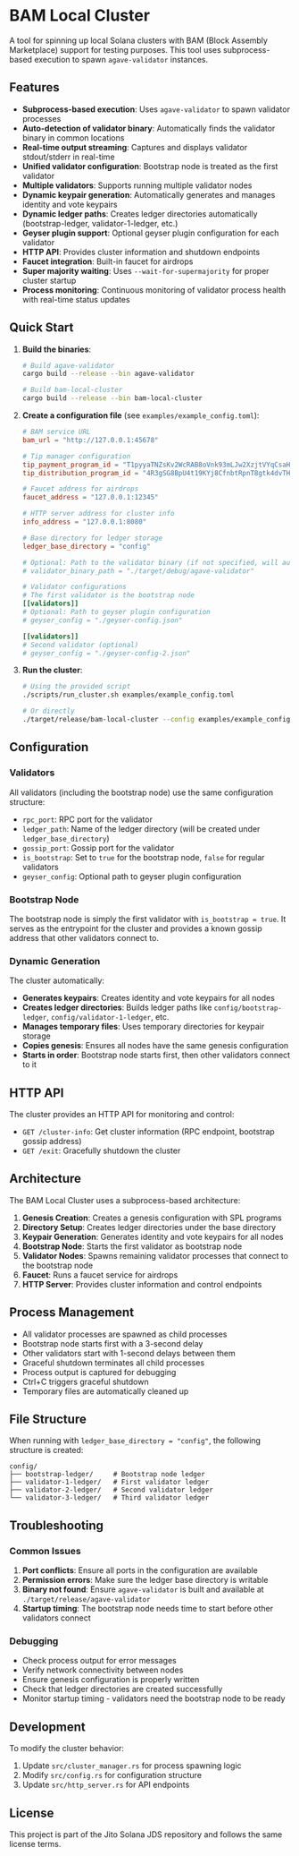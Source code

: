 # BAM Local Cluster

A tool for spinning up local Solana clusters with BAM (Block Assembly Marketplace) support for testing purposes. This tool uses subprocess-based execution to spawn `agave-validator` instances.

## Features

- **Subprocess-based execution**: Uses `agave-validator` to spawn validator processes
- **Auto-detection of validator binary**: Automatically finds the validator binary in common locations
- **Real-time output streaming**: Captures and displays validator stdout/stderr in real-time
- **Unified validator configuration**: Bootstrap node is treated as the first validator
- **Multiple validators**: Supports running multiple validator nodes
- **Dynamic keypair generation**: Automatically generates and manages identity and vote keypairs
- **Dynamic ledger paths**: Creates ledger directories automatically (bootstrap-ledger, validator-1-ledger, etc.)
- **Geyser plugin support**: Optional geyser plugin configuration for each validator
- **HTTP API**: Provides cluster information and shutdown endpoints
- **Faucet integration**: Built-in faucet for airdrops
- **Super majority waiting**: Uses `--wait-for-supermajority` for proper cluster startup
- **Process monitoring**: Continuous monitoring of validator process health with real-time status updates

## Quick Start

1. **Build the binaries**:
   ```bash
   # Build agave-validator
   cargo build --release --bin agave-validator
   
   # Build bam-local-cluster
   cargo build --release --bin bam-local-cluster
   ```

2. **Create a configuration file** (see `examples/example_config.toml`):
   ```toml
   # BAM service URL
   bam_url = "http://127.0.0.1:45678"
   
   # Tip manager configuration
   tip_payment_program_id = "T1pyyaTNZsKv2WcRAB8oVnk93mLJw2XzjtVYqCsaHqt"
   tip_distribution_program_id = "4R3gSG8BpU4t19KYj8CfnbtRpnT8gtk4dvTHxVRwc2r7"
   
   # Faucet address for airdrops
   faucet_address = "127.0.0.1:12345"
   
   # HTTP server address for cluster info
   info_address = "127.0.0.1:8080"
   
   # Base directory for ledger storage
   ledger_base_directory = "config"
   
   # Optional: Path to the validator binary (if not specified, will auto-detect)
   # validator_binary_path = "./target/debug/agave-validator"
   
   # Validator configurations
   # The first validator is the bootstrap node
   [[validators]]
   # Optional: Path to geyser plugin configuration
   # geyser_config = "./geyser-config.json"
   
   [[validators]]
   # Second validator (optional)
   # geyser_config = "./geyser-config-2.json"
   ```

3. **Run the cluster**:
   ```bash
   # Using the provided script
   ./scripts/run_cluster.sh examples/example_config.toml
   
   # Or directly
   ./target/release/bam-local-cluster --config examples/example_config.toml
   ```

## Configuration

### Validators

All validators (including the bootstrap node) use the same configuration structure:

- `rpc_port`: RPC port for the validator
- `ledger_path`: Name of the ledger directory (will be created under `ledger_base_directory`)
- `gossip_port`: Gossip port for the validator
- `is_bootstrap`: Set to `true` for the bootstrap node, `false` for regular validators
- `geyser_config`: Optional path to geyser plugin configuration

### Bootstrap Node

The bootstrap node is simply the first validator with `is_bootstrap = true`. It serves as the entrypoint for the cluster and provides a known gossip address that other validators connect to.

### Dynamic Generation

The cluster automatically:

- **Generates keypairs**: Creates identity and vote keypairs for all nodes
- **Creates ledger directories**: Builds ledger paths like `config/bootstrap-ledger`, `config/validator-1-ledger`, etc.
- **Manages temporary files**: Uses temporary directories for keypair storage
- **Copies genesis**: Ensures all nodes have the same genesis configuration
- **Starts in order**: Bootstrap node starts first, then other validators connect to it

## HTTP API

The cluster provides an HTTP API for monitoring and control:

- `GET /cluster-info`: Get cluster information (RPC endpoint, bootstrap gossip address)
- `GET /exit`: Gracefully shutdown the cluster

## Architecture

The BAM Local Cluster uses a subprocess-based architecture:

1. **Genesis Creation**: Creates a genesis configuration with SPL programs
2. **Directory Setup**: Creates ledger directories under the base directory
3. **Keypair Generation**: Generates identity and vote keypairs for all nodes
4. **Bootstrap Node**: Starts the first validator as bootstrap node
5. **Validator Nodes**: Spawns remaining validator processes that connect to the bootstrap node
6. **Faucet**: Runs a faucet service for airdrops
7. **HTTP Server**: Provides cluster information and control endpoints

## Process Management

- All validator processes are spawned as child processes
- Bootstrap node starts first with a 3-second delay
- Other validators start with 1-second delays between them
- Graceful shutdown terminates all child processes
- Process output is captured for debugging
- Ctrl+C triggers graceful shutdown
- Temporary files are automatically cleaned up

## File Structure

When running with `ledger_base_directory = "config"`, the following structure is created:

```
config/
├── bootstrap-ledger/     # Bootstrap node ledger
├── validator-1-ledger/   # First validator ledger
├── validator-2-ledger/   # Second validator ledger
└── validator-3-ledger/   # Third validator ledger
```

## Troubleshooting

### Common Issues

1. **Port conflicts**: Ensure all ports in the configuration are available
2. **Permission errors**: Make sure the ledger base directory is writable
3. **Binary not found**: Ensure `agave-validator` is built and available at `./target/release/agave-validator`
4. **Startup timing**: The bootstrap node needs time to start before other validators connect

### Debugging

- Check process output for error messages
- Verify network connectivity between nodes
- Ensure genesis configuration is properly written
- Check that ledger directories are created successfully
- Monitor startup timing - validators need the bootstrap node to be ready

## Development

To modify the cluster behavior:

1. Update `src/cluster_manager.rs` for process spawning logic
2. Modify `src/config.rs` for configuration structure
3. Update `src/http_server.rs` for API endpoints

## License

This project is part of the Jito Solana JDS repository and follows the same license terms. 